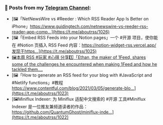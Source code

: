 ### 📰 Posts from my [Telegram Channel](https://t.me/s/aboutrss):
<!-- BLOG-POST-LIST:START -->
- [🖼「Net­NewsWire vs #Reed­er : Which RSS Read­er App Is Bet­ter on iPhone」https://www.guidingtech.com/netnewswire-vs-reeder-rss-reader-app-comp...](https://t.me/aboutrss/1026)
- [🖼「Embed RSS Feeds into your Notion pages」一个 #开源 项目，使你能在 #Notion 页插入 RSS Feed 内容：https://notion-widget-rss.vercel.app/发现于https...](https://t.me/aboutrss/1025)
- [🖼本周 RSS #玩家 #心得 分享1️⃣「Ethan, the maker of 1Feed, shares some of the challenges he encountered when making 1Feed and how he tackled them....](https://t.me/aboutrss/1024)
- [🖼「How to generate an RSS feed for your blog with #JavaScript and #Netlify functions」#教程 https://www.contentful.com/blog/2021/03/05/generate-blo...](https://t.me/aboutrss/1023)
- [🖼Miniflux Indexer: 为 Miniflux 适配中文搜索的 #开源 工具#Miniflux Indexer 是一位推友兼频道读者的作品：https://github.com/QuantumGhost/miniflux-inde...](https://t.me/aboutrss/1022)
<!-- BLOG-POST-LIST:END -->

<!--
**AboutRSS/AboutRSS** is a ✨ _special_ ✨ repository because its `README.md` (this file) appears on your GitHub profile.

Here are some ideas to get you started:

- 🔭 I’m currently working on ...
- 🌱 I’m currently learning ...
- 👯 I’m looking to collaborate on ...
- 🤔 I’m looking for help with ...
- 💬 Ask me about ...
- 📫 How to reach me: ...
- 😄 Pronouns: ...
- ⚡ Fun fact: ...
-->
